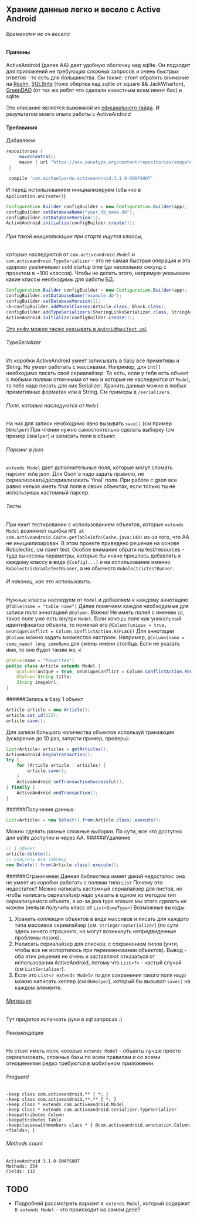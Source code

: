 ## Храним данные легко и весело с Active Android
###### Временами не оч весело

#### Причины
ActiveAndroid (далее AA) дает удобную оболочку над sqlite.
Он подходит для приложений не требующих сложных запросов и очень быстрых ответов - то есть для большинства.
См также: стоит обратить внимание на [Realm](https://realm.io/docs/java/latest/),
[SQLBrite](https://github.com/square/sqlbrite) (тоже обертка над sqlite от square && JackWharton),
[GreenDAO](http://greenrobot.org/greendao/) (от тех же ребят что сделали известным всем ивент бас)
и sqlite.

Это описание является выжимкой из [официального гайда](https://github.com/pardom/ActiveAndroid/wiki/Getting-started).
И результатом моего опыта работы с ActiveAndroid

#### Требования

Добавляем

```groovy
repositories {
     mavenCentral()
     maven { url "https://oss.sonatype.org/content/repositories/snapshots/" }
 }

 compile 'com.michaelpardo:activeandroid:3.1.0-SNAPSHOT'
```

И перед использованием инициализируем (обычно в `Application.onCreate()`)

```java
Configuration.Builder configBuilder = new Configuration.Builder(app);
configBuilder.setDatabaseName("your_db_name.db");
configBuilder.setDatabaseVersion(1);
ActiveAndroid.initialize(configBuilder.create());
```

###### При такой инициализации при старте ищутся классы,
которые наследуются от `com.activeandroid.Model` 
и `com.activeandroid.TypeSerializer` - это не самая быстрая операция и это здорово увеличивает cold startup time (до нескольких секунд с проектом в ~100 классов).
Чтобы не делать этого, напрямую указываем какие классы необходимы для работы БД.

```java
Configuration.Builder configBuilder = new Configuration.Builder(app);
configBuilder.setDatabaseName("example.db");
configBuilder.setDatabaseVersion(1);
<b>configBuilder.addModelClasses(Article.class, Block.class);
configBuilder.addTypeSerializers(SharingLinksSerializer.class, StringArraySerializer.class, ListSerializer.class);</b>
ActiveAndroid.initialize(configBuilder.create());
```
[Эту инфу можно также указывать в `AndroidManifest.xml`](https://github.com/pardom/ActiveAndroid/wiki/Creating-your-database-model#speeding-up-application-startup)

###### TypeSerializer
Из коробки ActiveAndroid умеет записывать в базу все примитивы и String.
Не умеет работать с массивами. Например, для `int[]` необходимо писать свой сериалайзер.
То есть, если у тебя есть объект с любыми полями отличными от них и которые не наследуются от `Model`, то тебе надо писать для них Serializer.
Хранить данные можно в любых примитивных форматах или в String. См примеры в `/serializers`.

###### Поля, которые наследуются от `Model`
На них для записи необходимо явно вызывать `save()` (см пример `DbHelper`)
При чтении нужно самостоятельно сделать выборку (см пример `DbHelper`) и записать поля в объект.

###### Парсинг в json
`extends Model` дает дополнительные поля, которые могут сломать парсинг из\в json.
Для Gson'а надо задать правило, не сериализовать\десериализовать 'final' поля.
При работе с gson все равно нельзя иметь final поля в своих объектах, если только ты не используешь кастомный парсер.

###### Тесты
При юнит тестировании с использованием объектов, которые `extends Model` возникнет ошибка `NPE at com.activeandroid.Cache.getTableInfo(Cache.java:148)` из-за того, что AA не инициализирован.
В этом проекте приведено решение на основе Robolectirc, см пакет test. Особое внимание обрати на test/resources - туда вынесены параметры, которые бы иначе пришлось добавлять к каждому классу в виде
`@Config(...)` и на использование именно `RobolectricGradleTestRunner`, а не обычного `RobolectricTestRunner`.

###### И наконец, как это использовать.
Нужные классы наследуем от `Model` и добавляем к каждому аннотацию `@Table(name = "table name")`
Далее помечаем каждое необходимые для записи поля аннотацией `@Column`. _Важно!_ Не иметь полей с именем `id`, такое поле уже есть внутри `Model`.
Если хочешь поле как уникальный идентификатор объекта, то помечай его `@Column(unique = true, onUniqueConflict = Column.ConflictAction.REPLACE)`
Для аннотации `@Column` можно задать множество настроек. Например, `@Column(name = some_name) long someName` для смены имени столбца.
Если не указать имя, то оно будет таким же, к

```java
@Table(name = "favorites")
public class Article extends Model {
    @Column(unique = true, onUniqueConflict = Column.ConflictAction.REPLACE) long _id;
    @Column String title;
    String imageUrl;
}
```

######Запись в базу
1 объект
```java
Article article = new Article();
article.set_id(123);
article.save();
```

Для записи большого количества объектов используй транзакции (ускорение до 10 раз, запусти пример, проверь):
```java
List<Article> articles = getArticles();
ActiveAndroid.beginTransaction();
try {
    for (Article article : articles) {
        article.save();
    }
    ActiveAndroid.setTransactionSuccessful();
} finally {
    ActiveAndroid.endTransaction();
}
```
######Получение данных:
```java
List<Article> = new Select().from(Article.class).execute();
```
Можно сделать разные сложные выборки. По сути, все что доступно для sqlite доступно и через AA.
######Удаление
```java
// 1 объект
article.delete();
// очистить всю таблицу
new Delete().from(Article.class).execute();
```

######Ограничения
Данная библиотека имеет дикий недостаток: она не умеет из коробки работать с полями типа `List`
Почему это недостаток? Можно написать кастомный сериалайзер для листов,
но чтобы написать сериалайзер надо указать в одном из методов тип сериализуемого объекта,
а из-за java type erasure мы этого сделать не можем (нельзя получить класс от `List<SomeType>`)
Возможные выходы:
1. Хранить коллекции объектов в виде массивов и писать для каждого типа массивов сериалайзер (см. `StringArraySerializer`)
(по сути здесь ничего страшного, но могут возникнуть непредвиденные проблемы позже).
2. Написать сериалайзер для списков, с сохранением типов (учти, чтобы все не испортилось при переименовании объектов).
Вывод - оба этих решения не очень и заставляют отказаться от использования ActiveAndroid, потому что `List<T>` - частый случай
(см `ListSerializer`).
3. Если это `List<? extends Model>` то для сохранения такого поля надо можно написать хелпер (см `DbHelper`),
который бы вызывал `save()` на каждом элементе.

###### [Миграция](https://github.com/pardom/ActiveAndroid/wiki/Schema-migrations)
Тут придется испачкать руки в sql запросах :)

###### Рекомендации
Не стоит иметь поля, которые `extends Model` - объекты лучше просто сериализовать,
сложные базы по всем правилам и со всеми отношениями редко требуются в мобильном приложении.

###### Proguard
```
-keep class com.activeandroid.** { *; }
-keep class com.activeandroid.**.** { *; }
-keep class * extends com.activeandroid.Model
-keep class * extends com.activeandroid.serializer.TypeSerializer
-keepattributes Column
-keepattributes Table
-keepclasseswithmembers class * { @com.activeandroid.annotation.Column <fields>; }
```

###### Methods count
```
ActiveAndroid 3.1.0-SNAPSHOT
Methods: 354
Fields: 112
```

## TODO
* Подробней рассмотреть вариант `A extends Model`, который содержит `B extends Model` - что происходит на самом деле?